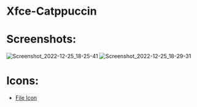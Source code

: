 # Xfce-Catppuccin

# Screenshots:

![Screenshot_2022-12-25_18-25-41](https://user-images.githubusercontent.com/80240062/209468008-43c2891a-cea5-48ba-aff8-1b4cb633f901.png)
![Screenshot_2022-12-25_18-29-31](https://user-images.githubusercontent.com/80240062/209468010-90307102-29e8-42fe-8c67-57e1e6e182f1.png)

# Icons:

- [File Icon]()
